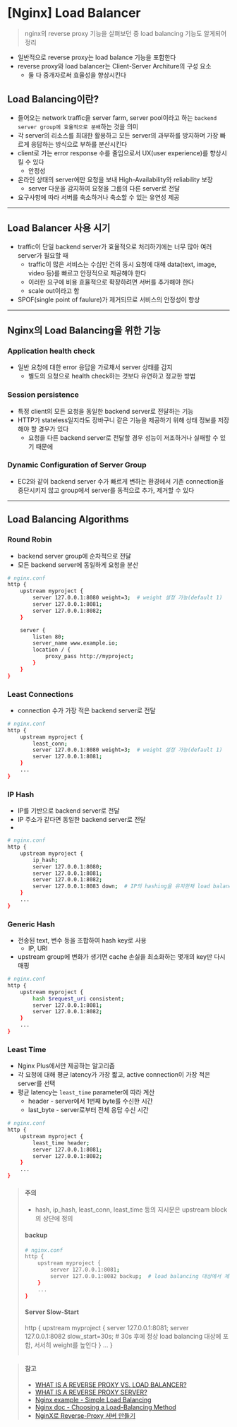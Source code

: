 # [Nginx] Load Balancer
> nginx의 reverse proxy 기능을 살펴보던 중 load balancing 기능도 알게되어 정리


* 일반적으로 reverse proxy는 load balance 기능을 포함한다
* reverse proxy와 load balancer는 Client-Server Architure의 구성 요소
   * 둘 다 중개자로써 효율성을 향상시킨다


## Load Balancing이란?
* 들어오는 network traffic을 server farm, server pool이라고 하는 `backend server group에 효율적으로 분배`하는 것을 의미
* 각 server의 리소스를 최대한 활용하고 모든 server의 과부하를 방지하며 가장 빠르게 응답하는 방식으로 부하를 분산시킨다
* client로 가는 error response 수를 줄임으로서 UX(user experience)를 향상시킬 수 있다
   * 안정성
* 온라인 상태의 server에만 요청을 보내 High-Availability와 reliability 보장
   * server 다운을 감지하여 요청을 그룹의 다른 server로 전달
* 요구사항에 따라 서버를 축소하거나 축소할 수 있는 유연성 제공

---

## Load Balancer 사용 시기
* traffic이 단일 backend server가 효율적으로 처리하기에는 너무 많아 여러 server가 필요할 때
   * traffic이 많은 서비스는 수십만 건의 동시 요청에 대해 data(text, image, video 등)를 빠르고 안정적으로 제공해야 한다
   * 이러한 요구에 비용 효율적으로 확장하려면 서버를 추가해야 한다
   * scale out이라고 함
* SPOF(single point of faulure)가 제거되므로 서비스의 안정성이 향상

---

## Nginx의 Load Balancing을 위한 기능

### Application health check
* 일반 요청에 대한 error 응답을 가로채서 server 상태를 감지
   * 별도의 요청으로 health check하는 것보다 유연하고 정교한 방법


### Session persistence
* 특정 client의 모든 요청을 동일한 backend server로 전달하는 기능
* HTTP가 stateless일지라도 장바구니 같은 기능을 제공하기 위해 상태 정보를 저장해야 할 경우가 있다
   * 요청을 다른 backend server로 전달할 경우 성능이 저조하거나 실패할 수 있기 때문에


### Dynamic Configuration of Server Group
* EC2와 같이 backend server 수가 빠르게 변하는 환경에서 기존 connection을 중단시키지 않고 group에서 server를 동적으로 추가, 제거할 수 있다

---

## Load Balancing Algorithms

### Round Robin
* backend server group에 순차적으로 전달
* 모든 backend server에 동일하게 요청을 분산

```sh
# nginx.conf
http {
    upstream myproject {
        server 127.0.0.1:8080 weight=3;  # weight 설정 가능(default 1)
        server 127.0.0.1:8081;
        server 127.0.0.1:8082;
    }

    server {
        listen 80;
        server_name www.example.io;
        location / {
            proxy_pass http://myproject;
        }
    }
}
```

### Least Connections
* connection 수가 가장 적은 backend server로 전달

```sh
# nginx.conf
http {
    upstream myproject {
        least_conn;
        server 127.0.0.1:8080 weight=3;  # weight 설정 가능(default 1)
        server 127.0.0.1:8081;
    }
    ...
}
```

### IP Hash
* IP를 기반으로 backend server로 전달
* IP 주소가 같다면 동일한 backend server로 전달
* 

```sh
# nginx.conf
http {
    upstream myproject {
        ip_hash;
        server 127.0.0.1:8080;
        server 127.0.0.1:8081;
        server 127.0.0.1:8082;
        server 127.0.0.1:8083 down;  # IP의 hashing을 유지한채 load balancing group 일시적으로 제외. 요청은 group의 다음 서버로 전달
    }
    ...
}
```

### Generic Hash
* 전송된 text, 변수 등을 조합하여 hash key로 사용
   * IP, URI 
* upstream group에 변화가 생기면 cache 손실을 최소화하는 몇개의 key만 다시 매핑

```sh
# nginx.conf
http {
    upstream myproject {
        hash $request_uri consistent;
        server 127.0.0.1:8081;
        server 127.0.0.1:8082;
    }
    ...
}
``` 

### Least Time
* Nginx Plus에서만 제공하는 알고리즘
* 각 요청에 대해 평균 latency가 가장 짧고, active connection이 가장 적은 server를 선택
* 평균 latency는 `least_time` parameter에 따라 계산
   * header - server에서 1번째 byte를 수신한 시간
   * last_byte - server로부터 전체 응답 수신 시간

```sh
# nginx.conf
http {
    upstream myproject {
        least_time header;
        server 127.0.0.1:8081;
        server 127.0.0.1:8082;
    }
    ...
}
``` 

> #### 주의
> * hash, ip_hash, least_conn, least_time 등의 지시문은 upstream block의 상단에 정의
>
> #### backup
> ```sh
> # nginx.conf
> http {
>     upstream myproject {
>         server 127.0.0.1:8081;
>         server 127.0.0.1:8082 backup;  # load balancing 대상에서 제외
>     }
>     ...
> }
> ```
> 
> #### Server Slow-Start
> http {
>     upstream myproject {
>         server 127.0.0.1:8081;
>         server 127.0.0.1:8082 slow_start=30s;  # 30s 후에 정상 load balancing 대상에 포함, 서서히 weight를 높인다
>     }
>     ...
> }
> ```


> #### 참고
> * [WHAT IS A REVERSE PROXY VS. LOAD BALANCER?](https://www.nginx.com/resources/glossary/reverse-proxy-vs-load-balancer)
> * [WHAT IS A REVERSE PROXY SERVER?](https://www.nginx.com/resources/glossary/reverse-proxy-server)
> * [Nginx example - Simple Load Balancing](https://www.nginx.com/resources/wiki/start/topics/examples/loadbalanceexample)
> * [Nginx doc - Choosing a Load-Balancing Method](https://docs.nginx.com/nginx/admin-guide/load-balancer/http-load-balancer/#choosing-a-load-balancing-method)
> * [NginX로 Reverse-Proxy 서버 만들기](https://www.joinc.co.kr/w/man/12/proxy)
